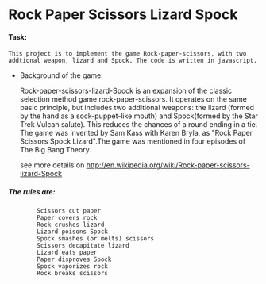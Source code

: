 # Rock Paper Scissors Lizard Spock #

#### Task: ####
	This project is to implement the game Rock-paper-scissors, with two addtional weapon, lizard and Spock. The code is written in javascript. 


- Background of the game:

	Rock-paper-scissors-lizard-Spock is an expansion of the classic selection method game rock-paper-scissors. It operates on the same basic principle, but includes two additional weapons: the lizard (formed by the hand as a sock-puppet-like mouth) and Spock(formed by the Star Trek Vulcan salute). This reduces the chances of a round ending in a tie. The game was invented by Sam Kass with Karen Bryla, as "Rock Paper Scissors Spock Lizard".The game was mentioned in four episodes of The Big Bang Theory.

	see more details on http://en.wikipedia.org/wiki/Rock-paper-scissors-lizard-Spock


#####	The rules are: #####

			Scissors cut paper 
			Paper covers rock 
			Rock crushes lizard
			Lizard poisons Spock
			Spock smashes (or melts) scissors
			Scissors decapitate lizard
			Lizard eats paper
			Paper disproves Spock
			Spock vaporizes rock
			Rock breaks scissors
